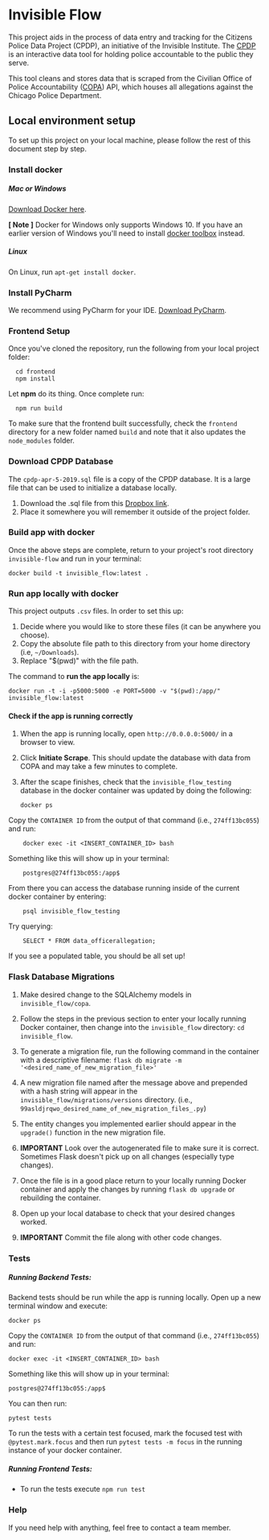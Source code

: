 #  Invisible Flow 

This project aids in the process of data entry and tracking for the Citizens Police Data Project (CPDP), an initiative of the Invisible Institute. The [CPDP](https://cpdp.co/) is an interactive data tool for holding police accountable to the public they serve.
  
This tool cleans and stores data that is scraped from the Civilian Office of Police Accountability ([COPA](https://www.chicagocopa.org/about-copa/mission-history/)) API, which houses all allegations against the Chicago Police Department.


## Local environment setup
To set up this project on your local machine, please follow the rest of this document step by step.

### Install docker
##### Mac or Windows
[Download Docker here](https://www.docker.com/products/docker). 

**[ Note ]** Docker for Windows only supports Windows 10. If you have an earlier version of Windows you'll need to install  [docker toolbox](https://docs.docker.com/toolbox/toolbox_install_windows/)  instead.
##### Linux
On Linux, run  `apt-get install docker`. 

### Install PyCharm
We recommend using PyCharm for your IDE. 
[Download PyCharm](https://www.jetbrains.com/pycharm/download/#section=mac).

### Frontend Setup
Once you've cloned the repository, run the following from your local project folder:
  

      cd frontend
      npm install
  

Let **npm** do its thing. Once complete run:

      npm run build

To make sure that the frontend built successfully, check the `frontend` directory for a new folder named `build` and note that it also updates the `node_modules` folder.

### Download CPDP Database
The `cpdp-apr-5-2019.sql` file is a copy of the CPDP database. It is a large file that can be used to initialize a database locally.

 1. Download the .sql file from this [Dropbox link](https://www.dropbox.com/s/riixbrze6apmcrn/cpdp-apr-5-2019.sql?dl=0).
 2. Place it somewhere you will remember it outside of the project folder.


### Build app with docker

Once the above steps are complete, return to your project's root directory `invisible-flow` and run in your terminal:

    docker build -t invisible_flow:latest .

### Run app locally with docker
This project outputs `.csv` files. In order to set this up: 

 1. Decide where you would like to store these files (it can be anywhere you choose). 
 2. Copy the absolute file path to this directory from your home directory (i.e, `~/Downloads`).
 3. Replace "$(pwd)" with the file path.

The command to **run the app locally** is:

    docker run -t -i -p5000:5000 -e PORT=5000 -v "$(pwd):/app/" invisible_flow:latest


#### Check if the app is running correctly
 1. When the app is running locally, open `http://0.0.0.0:5000/` in a browser to view.
 2. Click **Initiate Scrape**. This should update the database with data from COPA and may take a few minutes to complete.
 3. After the scape finishes, check that the `invisible_flow_testing` database in the docker container was updated by doing the following:


        docker ps
    
Copy the `CONTAINER ID` from the output of that command (i.e., `274ff13bc055`) and run:
    
	    docker exec -it <INSERT_CONTAINER_ID> bash
	
Something like this will show up in your terminal: 

	    postgres@274ff13bc055:/app$

From there you can access the database running inside of the current docker container by entering: 
	 
	    psql invisible_flow_testing

Try querying:
		
        SELECT * FROM data_officerallegation;
If you see a populated table, you should be all set up!

### Flask Database Migrations 
1. Make desired change to the SQLAlchemy models in `invisible_flow/copa`.    
    
2. Follow the steps in the previous section to enter your locally running Docker container, then change into the `invisible_flow` directory: `cd invisible_flow`.  
  
3. To generate a migration file, run the following command in the container with a descriptive filename:  `flask db migrate -m '<desired_name_of_new_migration_file>'` 

4. A new migration file named after the message above and prepended with a hash string will appear in the `invisible_flow/migrations/versions` directory. (i.e., `99asldjrqwo_desired_name_of_new_migration_files_.py`)    
    
5. The entity changes you implemented earlier should appear in the `upgrade()` function in the new migration file.     
    
6. **IMPORTANT** Look over the autogenerated file to make sure it is correct. Sometimes Flask doesn't pick up on all changes (especially type changes).    
    
7. Once the file is in a good place return to your locally running Docker container and apply the changes by running `flask db upgrade` or rebuilding the container.   
    
8. Open up your local database to check that your desired changes worked.    
    
9. **IMPORTANT** Commit the file along with other code changes.


### Tests 
##### Running Backend Tests:  
Backend tests should be run while the app is running locally. Open up a new terminal window and execute:

    docker ps
    
Copy the `CONTAINER ID` from the output of that command (i.e., `274ff13bc055`) and run:
    
	docker exec -it <INSERT_CONTAINER_ID> bash
	
Something like this will show up in your terminal:

    postgres@274ff13bc055:/app$  

You can then run: 

    pytest tests  
      
  
To run the tests with a certain test focused, mark the focused test with `@pytest.mark.focus` and then run `pytest tests -m focus` in the running instance of your docker container.

##### Running Frontend Tests:  
* To run the tests execute `npm run test`

### Help

 If you need help with anything, feel free to contact a team member.